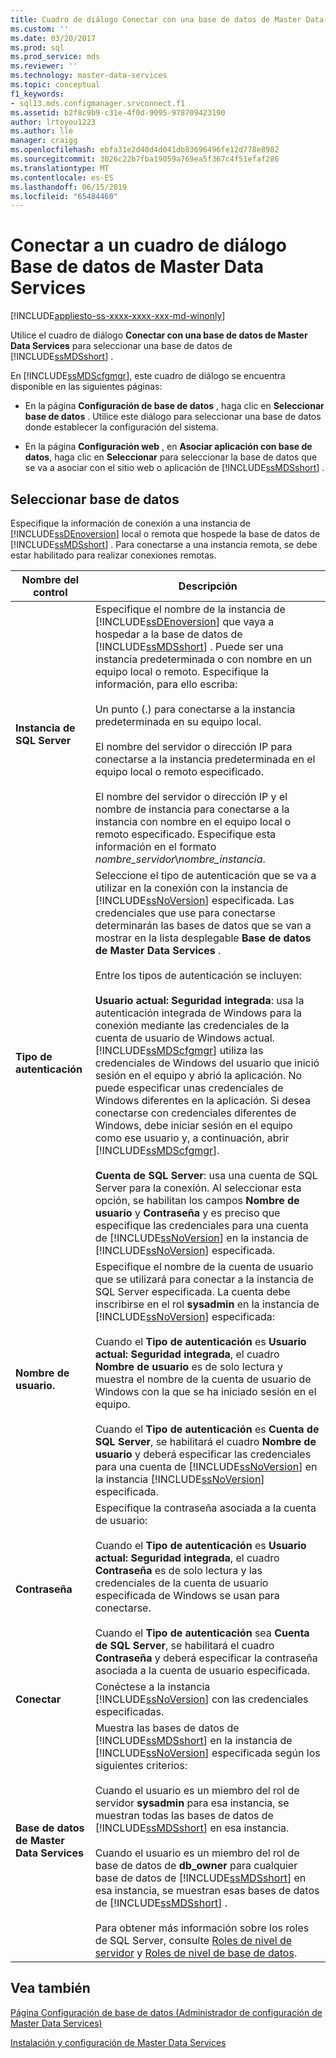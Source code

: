 ```yaml
---
title: Cuadro de diálogo Conectar con una base de datos de Master Data Services | Microsoft Docs
ms.custom: ''
ms.date: 03/20/2017
ms.prod: sql
ms.prod_service: mds
ms.reviewer: ''
ms.technology: master-data-services
ms.topic: conceptual
f1_keywords:
- sql13.mds.configmanager.srvconnect.f1
ms.assetid: b2f8c9b9-c31e-4f0d-9095-978709423190
author: lrtoyou1223
ms.author: lle
manager: craigg
ms.openlocfilehash: ebfa31e2d40d4d041db83696496fe12d778e8982
ms.sourcegitcommit: 3026c22b7fba19059a769ea5f367c4f51efaf286
ms.translationtype: MT
ms.contentlocale: es-ES
ms.lasthandoff: 06/15/2019
ms.locfileid: "65484460"
---
```

# <a name="connect-to-a-master-data-services-database-dialog-box"></a>Conectar a un cuadro de diálogo Base de datos de Master Data Services

[!INCLUDE[appliesto-ss-xxxx-xxxx-xxx-md-winonly](../includes/appliesto-ss-xxxx-xxxx-xxx-md-winonly.md)]

  Utilice el cuadro de diálogo **Conectar con una base de datos de Master Data Services** para seleccionar una base de datos de [!INCLUDE[ssMDSshort](../includes/ssmdsshort-md.md)] .  
  
 En [!INCLUDE[ssMDScfgmgr](../includes/ssmdscfgmgr-md.md)], este cuadro de diálogo se encuentra disponible en las siguientes páginas:  
  
-   En la página **Configuración de base de datos** , haga clic en **Seleccionar base de datos** . Utilice este diálogo para seleccionar una base de datos donde establecer la configuración del sistema.  
  
-   En la página **Configuración web** , en **Asociar aplicación con base de datos**, haga clic en **Seleccionar** para seleccionar la base de datos que se va a asociar con el sitio web o aplicación de [!INCLUDE[ssMDSshort](../includes/ssmdsshort-md.md)] .  
  
## <a name="select-database"></a>Seleccionar base de datos  
 Especifique la información de conexión a una instancia de [!INCLUDE[ssDEnoversion](../includes/ssdenoversion-md.md)] local o remota que hospede la base de datos de [!INCLUDE[ssMDSshort](../includes/ssmdsshort-md.md)] . Para conectarse a una instancia remota, se debe estar habilitado para realizar conexiones remotas.  
  
|Nombre del control|Descripción|  
|------------------|-----------------|  
|**Instancia de SQL Server**|Especifique el nombre de la instancia de [!INCLUDE[ssDEnoversion](../includes/ssdenoversion-md.md)] que vaya a hospedar a la base de datos de [!INCLUDE[ssMDSshort](../includes/ssmdsshort-md.md)] . Puede ser una instancia predeterminada o con nombre en un equipo local o remoto. Especifique la información, para ello escriba:<br /><br /> Un punto (.) para conectarse a la instancia predeterminada en su equipo local.<br /><br /> El nombre del servidor o dirección IP para conectarse a la instancia predeterminada en el equipo local o remoto especificado.<br /><br /> El nombre del servidor o dirección IP y el nombre de instancia para conectarse a la instancia con nombre en el equipo local o remoto especificado. Especifique esta información en el formato *nombre_servidor*\\*nombre_instancia*.|  
|**Tipo de autenticación**|Seleccione el tipo de autenticación que se va a utilizar en la conexión con la instancia de [!INCLUDE[ssNoVersion](../includes/ssnoversion-md.md)] especificada. Las credenciales que use para conectarse determinarán las bases de datos que se van a mostrar en la lista desplegable **Base de datos de Master Data Services** .<br /><br /> Entre los tipos de autenticación se incluyen:<br /><br /> **Usuario actual: Seguridad integrada**: usa la autenticación integrada de Windows para la conexión mediante las credenciales de la cuenta de usuario de Windows actual. [!INCLUDE[ssMDScfgmgr](../includes/ssmdscfgmgr-md.md)] utiliza las credenciales de Windows del usuario que inició sesión en el equipo y abrió la aplicación. No puede especificar unas credenciales de Windows diferentes en la aplicación. Si desea conectarse con credenciales diferentes de Windows, debe iniciar sesión en el equipo como ese usuario y, a continuación, abrir [!INCLUDE[ssMDScfgmgr](../includes/ssmdscfgmgr-md.md)].<br /><br /> **Cuenta de SQL Server**: usa una cuenta de SQL Server para la conexión. Al seleccionar esta opción, se habilitan los campos **Nombre de usuario** y **Contraseña** y es preciso que especifique las credenciales para una cuenta de [!INCLUDE[ssNoVersion](../includes/ssnoversion-md.md)] en la instancia de [!INCLUDE[ssNoVersion](../includes/ssnoversion-md.md)] especificada.|  
|**Nombre de usuario.**|Especifique el nombre de la cuenta de usuario que se utilizará para conectar a la instancia de SQL Server especificada. La cuenta debe inscribirse en el rol **sysadmin** en la instancia de [!INCLUDE[ssNoVersion](../includes/ssnoversion-md.md)] especificada:<br /><br /> Cuando el **Tipo de autenticación** es **Usuario actual: Seguridad integrada**, el cuadro **Nombre de usuario** es de solo lectura y muestra el nombre de la cuenta de usuario de Windows con la que se ha iniciado sesión en el equipo.<br /><br /> Cuando el **Tipo de autenticación** es **Cuenta de SQL Server**, se habilitará el cuadro **Nombre de usuario** y deberá especificar las credenciales para una cuenta de [!INCLUDE[ssNoVersion](../includes/ssnoversion-md.md)] en la instancia [!INCLUDE[ssNoVersion](../includes/ssnoversion-md.md)] especificada.|  
|**Contraseña**|Especifique la contraseña asociada a la cuenta de usuario:<br /><br /> Cuando el **Tipo de autenticación** es **Usuario actual: Seguridad integrada**, el cuadro **Contraseña** es de solo lectura y las credenciales de la cuenta de usuario especificada de Windows se usan para conectarse.<br /><br /> Cuando el **Tipo de autenticación** sea **Cuenta de SQL Server**, se habilitará el cuadro **Contraseña** y deberá especificar la contraseña asociada a la cuenta de usuario especificada.|  
|**Conectar**|Conéctese a la instancia [!INCLUDE[ssNoVersion](../includes/ssnoversion-md.md)] con las credenciales especificadas.|  
|**Base de datos de Master Data Services**|Muestra las bases de datos de [!INCLUDE[ssMDSshort](../includes/ssmdsshort-md.md)] en la instancia de [!INCLUDE[ssNoVersion](../includes/ssnoversion-md.md)] especificada según los siguientes criterios:<br /><br /> Cuando el usuario es un miembro del rol de servidor **sysadmin** para esa instancia, se muestran todas las bases de datos de [!INCLUDE[ssMDSshort](../includes/ssmdsshort-md.md)] en esa instancia.<br /><br /> Cuando el usuario es un miembro del rol de base de datos de **db_owner** para cualquier base de datos de [!INCLUDE[ssMDSshort](../includes/ssmdsshort-md.md)] en esa instancia, se muestran esas bases de datos de [!INCLUDE[ssMDSshort](../includes/ssmdsshort-md.md)] .<br /><br/> Para obtener más información sobre los roles de SQL Server, consulte [Roles de nivel de servidor](../relational-databases/security/authentication-access/server-level-roles.md) y [Roles de nivel de base de datos](../relational-databases/security/authentication-access/database-level-roles.md).|  
  
## <a name="see-also"></a>Vea también  
 [Página Configuración de base de datos &#40;Administrador de configuración de Master Data Services&#41;](../master-data-services/database-configuration-page-master-data-services-configuration-manager.md)   

[Instalación y configuración de Master Data Services](../master-data-services/master-data-services-installation-and-configuration.md)
  
  
